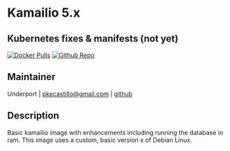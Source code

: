# Kamailio 5.x
## Kubernetes fixes & manifests (not yet)
[![Docker Pulls](https://img.shields.io/docker/pulls/underport/kamailio.svg)](https://hub.docker.com/r/pkecastillo/kamailio) [![Github Repo](https://img.shields.io/badge/contributions-welcome-brightgreen.svg?style=flat)](https://github.com/underport/kamailio)


## Maintainer
Underport | <pkecastillo@gmail.com> | [github](https://github.com/underport)


## Description
Basic kamailio image with enhancements including running the database in ram.  This image uses a custom, basic version x of Debian Linux.

